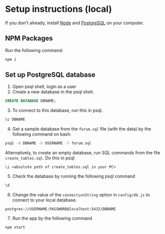 # Setup instructions (local)
If you don't already, install [Node](https://nodejs.org/en/) and [PostgreSQL](https://www.postgresql.org/download/) on your computer.

## NPM Packages
Run the following command:
```bash
npm i
```

## Set up PostgreSQL database
1. Open psql shell, login as a user
2. Create a new database in the psql shell.
```sql
CREATE DATABASE DBNAME;
```
3. To connect to this database, run this in psql.
```bash
\c DBNAME
```
4. Get a sample database from the `forum.sql` file (with the data) by the following command on bash:
```bash
psql -d DBNAME -U USERNAME -f forum.sql
```
  Alternatively, to create an empty database, run SQL commands from the file `create_tables.sql`. Do this in psql:
```
\i <absolute path of create_tables.sql in your PC>
```

5. Check the database by running the following psql command
```bash
\d
```
6. Change the value of the `connectionString` option in `config/db.js` to connect to your local database.
```
postgres://USERNAME:PASSWORD@localhost:5432/DBNAME
```
7. Run the app by the following command
```bash
npm start
```
